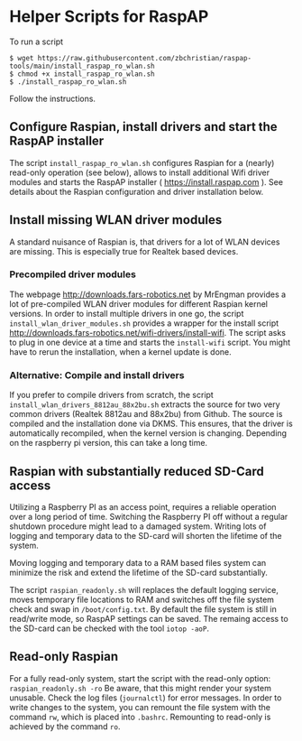 # Helper Scripts for RaspAP 
To run a script
```
$ wget https://raw.githubusercontent.com/zbchristian/raspap-tools/main/install_raspap_ro_wlan.sh
$ chmod +x install_raspap_ro_wlan.sh
$ ./install_raspap_ro_wlan.sh
```
Follow the instructions.

## Configure Raspian, install drivers and start the RaspAP installer
The script `install_raspap_ro_wlan.sh` configures Raspian for a (nearly) read-only operation (see below), allows to install additional Wifi driver modules and starts the RaspAP installer ( https://install.raspap.com ). See details about the Raspian configuration and driver installation below.

## Install missing WLAN driver modules
A standard nuisance of Raspian is, that drivers for a lot of WLAN devices are missing. This is especially true for Realtek based devices.

### Precompiled driver modules
The webpage http://downloads.fars-robotics.net by MrEngman provides a lot of pre-compiled WLAN driver modules for different Raspian kernel versions. In order to install multiple drivers in one go, the script `install_wlan_driver_modules.sh` provides a wrapper for the install script http://downloads.fars-robotics.net/wifi-drivers/install-wifi. The script asks to plug in one device at a time and starts the `install-wifi` script. You might have to rerun the installation, when a kernel update is done.

### Alternative: Compile and install drivers
If you prefer to compile drivers from scratch, the script `install_wlan_drivers_8812au_88x2bu.sh` extracts the source for two very common drivers (Realtek 8812au and 88x2bu) from Github. The source is compiled and the installation done via DKMS. This ensures, that the driver is automatically recompiled, when the kernel version is changing.
Depending on the raspberry pi version, this can take a long time.

## Raspian with substantially reduced SD-Card access
Utilizing a Raspberry PI as an access point, requires a reliable operation over a long period of time. Switching the Raspberry PI off without a regular shutdown procedure might lead to a damaged system. Writing lots of logging and temporary data to the SD-card will shorten the lifetime of the system. 

Moving logging and temporary data to a RAM based files system can minimize the risk and extend the lifetime of the SD-card substantially.

The script `raspian_readonly.sh` will replaces the default logging service, moves temporary file locations to RAM and switches off the file system check and swap in `/boot/config.txt`. By default the file system is still in read/write mode, so RaspAP settings can be saved. 
The remaing access to the SD-card can be checked with the tool `iotop -aoP`. 

## Read-only Raspian
For a fully read-only system, start the script with the read-only option: `raspian_readonly.sh -ro`
Be aware, that this might render your system unusable. Check the log files (`journalctl`) for error messages. 
In order to write changes to the system, you can remount the file system with the command `rw`, which is placed into `.bashrc`. Remounting to read-only is achieved by the command `ro`.  
